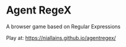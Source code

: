 # Agent RegeX

A browser game based on Regular Expressions

Play at: https://niallains.github.io/agentregex/